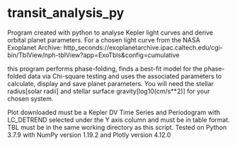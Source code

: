 # transit_analysis_py
Program created with python to analyse Kepler light curves and derive orbital planet parameters. For a chosen light curve from the NASA Exoplanet Archive: 
http_seconds://exoplanetarchive.ipac.caltech.edu/cgi-bin/TblView/nph-tblView?app=ExoTbls&config=cumulative

this program performs phase-folding, finds a best-fit model for the phase-folded data via Chi-square testing and uses the associated parameters to calculate, display and save planet parameters. You will need the stellar radius[solar radii] and stellar surface gravity[log10(cm/s**2)] for your chosen system. 

Plot downloaded must be a Kepler DV Time Series and Periodogram with LC_DETREND selected under the Y axis column and must be in table format. TBL must be in the same working directory as this script.
Tested on Python 3.7.9 with NumPy version 1.19.2 and Plotly version 4.12.0

